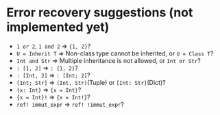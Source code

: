 # Error recovery suggestions (not implemented yet)

* `1 or 2`, `1 and 2` => `{1, 2}`?
* `U = Inherit T` => Non-class type cannot be inherited, or `U = Class T`?
* `Int and Str` => Multiple inheritance is not allowed, or `Int or Str`?
* `: [1, 2]` => `: {1, 2}`?
* `: [Int, 2]` => `: [Int; 2]`?
* `[Int; Str]` => `(Int, Str)`(Tuple) or `[Int: Str]`(Dict)?
* `{x: Int}` => `{x = Int}`?
* `{x = Int}!` => `{x = Int!}`?
* `ref! immut_expr` => `ref! !immut_expr`?
